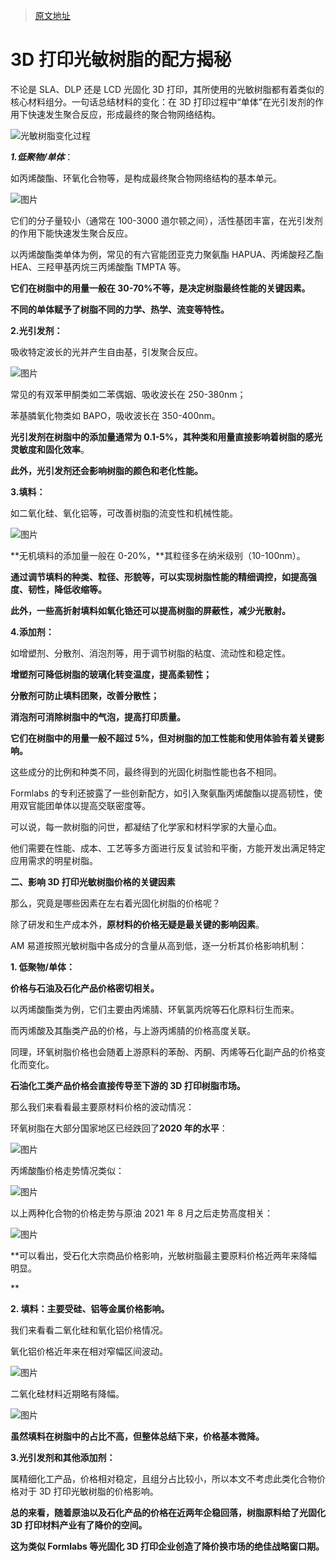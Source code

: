 > [原文地址](https://mp.weixin.qq.com/s?__biz=MzkyNTY1MjA2Nw==&mid=2247489057&idx=1&sn=b27706419255c116ef37f3b65a3d670d&chksm=c1c2132df6b59a3b8068ccb3b63b2edf7277d1b8c2f9b42b8f96badf6d48292824f8d150af7f&mpshare=1&scene=1&srcid=0712ZKY0EIEt2gUX5Np3Pg4b&sharer_shareinfo=7819eae37e1c66c2f47d76562cc336c2&sharer_shareinfo_first=7819eae37e1c66c2f47d76562cc336c2&version=4.1.27.99496&platform=mac&nwr_flag=1#wechat_redirect)

# 3D 打印光敏树脂的配方揭秘

不论是 SLA、DLP 还是 LCD 光固化 3D 打印，其所使用的光敏树脂都有着类似的核心材料组分。一句话总结材料的变化：在 3D 打印过程中“单体”在光引发剂的作用下快速发生聚合反应，形成最终的聚合物网络结构。

![光敏树脂变化过程](https://ngte-superbed.oss-cn-beijing.aliyuncs.com/uPic/Rbnubh2Me8FB.png)

**_1.低聚物/单体_**：

如丙烯酸酯、环氧化合物等，是构成最终聚合物网络结构的基本单元。

![图片](https://mmbiz.qpic.cn/sz_mmbiz_png/PrQEniaiaP8xFcL5un6TOKsloUQzZ5nh4HgKuYiaUH48IHAIUFBnqzY0LkmwbLBDtq6gIQOTrCNxQzcAZspBK5nUw/640?wx_fmt=png&from=appmsg&tp=webp&wxfrom=5&wx_lazy=1&wx_co=1)

它们的分子量较小（通常在 100-3000 道尔顿之间），活性基团丰富，在光引发剂的作用下能快速发生聚合反应。

以丙烯酸酯类单体为例，常见的有六官能团亚克力聚氨酯 HAPUA、丙烯酸羟乙酯 HEA、三羟甲基丙烷三丙烯酸酯 TMPTA 等。

**它们在树脂中的用量一般在 30-70%不等，是决定树脂最终性能的关键因素。**

**不同的单体赋予了树脂不同的力学、热学、流变等特性。**

**2.光引发剂：**

吸收特定波长的光并产生自由基，引发聚合反应。

![图片](https://mmbiz.qpic.cn/sz_mmbiz_jpg/PrQEniaiaP8xFcL5un6TOKsloUQzZ5nh4HzZwuZp9kGTwW3E5FKNiah5x9o1CYLSF7o6L3csjiawVdqcsssicUmgT2A/640?wx_fmt=jpeg&from=appmsg&tp=webp&wxfrom=5&wx_lazy=1&wx_co=1)

常见的有双苯甲酮类如二苯偶姻、吸收波长在 250-380nm；

苯基膦氧化物类如 BAPO，吸收波长在 350-400nm。

**光引发剂在树脂中的添加量通常为 0.1-5%，其种类和用量直接影响着树脂的感光灵敏度和固化效率**。

**此外，光引发剂还会影响树脂的颜色和老化性能。**

**3.填料：**

如二氧化硅、氧化铝等，可改善树脂的流变性和机械性能。

![图片](https://mmbiz.qpic.cn/sz_mmbiz_png/PrQEniaiaP8xFcL5un6TOKsloUQzZ5nh4HI0dm85TZU897kkTB1ewBZgcvyPdp8GHjtjesDSrmphOfN5Jq1p6zVA/640?wx_fmt=png&from=appmsg&tp=webp&wxfrom=5&wx_lazy=1&wx_co=1)

**无机填料的添加量一般在 0-20%，**其粒径多在纳米级别（10-100nm）。

**通过调节填料的种类、粒径、形貌等，可以实现树脂性能的精细调控，如提高强度、韧性，降低收缩等。**

**此外，一些高折射填料如氧化锆还可以提高树脂的屏蔽性，减少光散射。**

**4.添加剂：**

如增塑剂、分散剂、消泡剂等，用于调节树脂的粘度、流动性和稳定性。

**增塑剂可降低树脂的玻璃化转变温度，提高柔韧性；**

**分散剂可防止填料团聚，改善分散性；**

**消泡剂可消除树脂中的气泡，提高打印质量。**

**它们在树脂中的用量一般不超过 5%，但对树脂的加工性能和使用体验有着关键影响。**

这些成分的比例和种类不同，最终得到的光固化树脂性能也各不相同。

Formlabs 的专利还披露了一些创新配方，如引入聚氨酯丙烯酸酯以提高韧性，使用双官能团单体以提高交联密度等。

可以说，每一款树脂的问世，都凝结了化学家和材料学家的大量心血。

他们需要在性能、成本、工艺等多方面进行反复试验和平衡，方能开发出满足特定应用需求的明星树脂。

**二、影响 3D 打印光敏树脂价格的关键因素**

那么，究竟是哪些因素在左右着光固化树脂的价格呢？

除了研发和生产成本外，**原材料的价格无疑是最关键的影响因素**。

AM 易道按照光敏树脂中各成分的含量从高到低，逐一分析其价格影响机制：

**1. 低聚物/单体：**

**价格与石油及石化产品价格密切相关。**

以丙烯酸酯类为例，它们主要由丙烯腈、环氧氯丙烷等石化原料衍生而来。

而丙烯酸及其酯类产品的价格，与上游丙烯腈的价格高度关联。

同理，环氧树脂价格也会随着上游原料的苯酚、丙酮、丙烯等石化副产品的价格变化而变化。

**石油化工类产品价格会直接传导至下游的 3D 打印树脂市场。**

那么我们来看看最主要原材料价格的波动情况：

环氧树脂在大部分国家地区已经跌回了**2020 年的水平**：

![图片](https://mmbiz.qpic.cn/sz_mmbiz_png/PrQEniaiaP8xFcL5un6TOKsloUQzZ5nh4HU1ibjoGc1hV471JFGe4wZY3HMHLcAMHpmyAmyxlOfjk6pYazQhgamyg/640?wx_fmt=png&from=appmsg&tp=webp&wxfrom=5&wx_lazy=1&wx_co=1)

丙烯酸酯价格走势情况类似：

![图片](https://mmbiz.qpic.cn/sz_mmbiz_png/PrQEniaiaP8xFcL5un6TOKsloUQzZ5nh4HSqHwAq1vtddic6iccmVRGphh5tJiaiaZJAQCIHXHw50iaBg5RGvLQiadKqmQ/640?wx_fmt=png&from=appmsg&tp=webp&wxfrom=5&wx_lazy=1&wx_co=1)

以上两种化合物的价格走势与原油 2021 年 8 月之后走势高度相关：

![图片](https://mmbiz.qpic.cn/sz_mmbiz_png/PrQEniaiaP8xFcL5un6TOKsloUQzZ5nh4HpIoHkytl5oSiciaKKqW0mr9FwrFJcqhmXYnHWuJaibibfmlOkQBt2NanAA/640?wx_fmt=png&from=appmsg&tp=webp&wxfrom=5&wx_lazy=1&wx_co=1)

\*\*可以看出，受石化大宗商品价格影响，光敏树脂最主要原料价格近两年来降幅明显。

\*\*

**2. 填料：主要受硅、铝等金属价格影响。**

我们来看看二氧化硅和氧化铝价格情况。

氧化铝价格近年来在相对窄幅区间波动。

![图片](https://mmbiz.qpic.cn/sz_mmbiz_png/PrQEniaiaP8xFcL5un6TOKsloUQzZ5nh4HuxzVCMSj984S5I3rGFwQj6u8BpEibOgEuuDO9ricGH2I1JHMD1FptDdQ/640?wx_fmt=png&from=appmsg&tp=webp&wxfrom=5&wx_lazy=1&wx_co=1)

二氧化硅材料近期略有降幅。

![图片](https://mmbiz.qpic.cn/sz_mmbiz_jpg/PrQEniaiaP8xFrOYAA8y2lvogzojZZVkibVoKibuIibiblIL8qH8RcpGFwkYvbh6GEA74RFpqAJLDy1ZoX17D5VyLKdA/640?wx_fmt=jpeg&tp=webp&wxfrom=5&wx_lazy=1&wx_co=1)

**虽然填料在树脂中的占比不高，但整体总结下来，价格基本微降。**

**3.光引发剂和其他添加剂：**

属精细化工产品，价格相对稳定，且组分占比较小，所以本文不考虑此类化合物价格对于 3D 打印光敏树脂的价格影响。

**总的来看，随着原油以及石化产品的价格在近两年企稳回落，树脂原料给了光固化 3D 打印材料产业有了降价的空间。**

**这为类似 Formlabs 等光固化 3D 打印企业创造了降价换市场的绝佳战略窗口期。**
